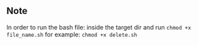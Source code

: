 ## Note
In order to run the bash file: inside the target dir and run `chmod +x file_name.sh` for example: `chmod +x delete.sh` 